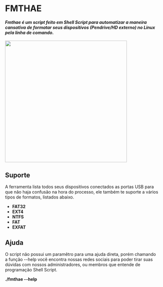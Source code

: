# FMTHAE
<h4><i>Fmthae é um script feito em Shell Script para automatizar a maneira cansativa de formatar seus dispositivos (Pendrive/HD externo) no Linux pela linha de comando.</i></h4>
<img src="https://user-images.githubusercontent.com/20159378/50998972-db513f00-1507-11e9-8b0b-ca440cfb0ec5.png" height="400" widht="400">
<h2>Suporte</h2>
A ferramenta lista todos seus dispositivos conectados as portas USB para que não haja confusão na hora do processo, ele também te suporte a vários tipos de formatos, listados abaixo.
<b><ul>
  <li>FAT32</li>
   <li>EXT4</li>
   <li>NTFS</li>
   <li>FAT</li>
   <li>EXFAT</li>
</b></ul>
<h2>Ajuda</h2>
O script não possui um paramêtro para uma ajuda direta, porém chamando a função --help você encontra nossas redes sociais para poder tirar suas dúvidas com nossos administradores, ou membros que entende de programação Shell Script.

<b>./fmthae --help</b>

